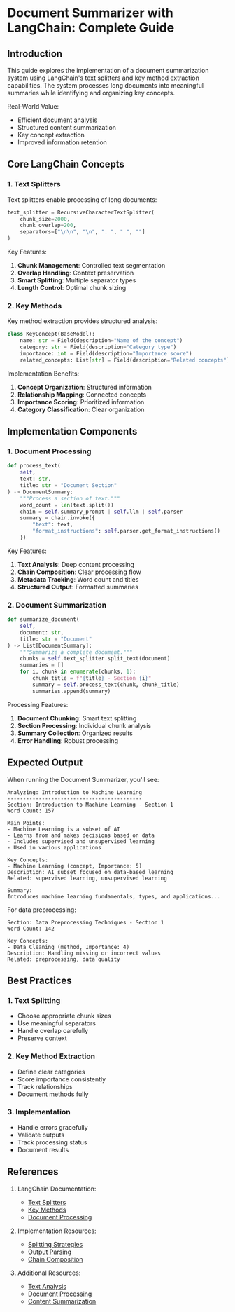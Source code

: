 # Document Summarizer with LangChain: Complete Guide

## Introduction

This guide explores the implementation of a document summarization system using LangChain's text splitters and key method extraction capabilities. The system processes long documents into meaningful summaries while identifying and organizing key concepts.

Real-World Value:
- Efficient document analysis
- Structured content summarization
- Key concept extraction
- Improved information retention

## Core LangChain Concepts

### 1. Text Splitters

Text splitters enable processing of long documents:

```python
text_splitter = RecursiveCharacterTextSplitter(
    chunk_size=2000,
    chunk_overlap=200,
    separators=["\n\n", "\n", ". ", " ", ""]
)
```

Key Features:
1. **Chunk Management**: Controlled text segmentation
2. **Overlap Handling**: Context preservation
3. **Smart Splitting**: Multiple separator types
4. **Length Control**: Optimal chunk sizing

### 2. Key Methods

Key method extraction provides structured analysis:

```python
class KeyConcept(BaseModel):
    name: str = Field(description="Name of the concept")
    category: str = Field(description="Category type")
    importance: int = Field(description="Importance score")
    related_concepts: List[str] = Field(description="Related concepts")
```

Implementation Benefits:
1. **Concept Organization**: Structured information
2. **Relationship Mapping**: Connected concepts
3. **Importance Scoring**: Prioritized information
4. **Category Classification**: Clear organization

## Implementation Components

### 1. Document Processing

```python
def process_text(
    self,
    text: str,
    title: str = "Document Section"
) -> DocumentSummary:
    """Process a section of text."""
    word_count = len(text.split())
    chain = self.summary_prompt | self.llm | self.parser
    summary = chain.invoke({
        "text": text,
        "format_instructions": self.parser.get_format_instructions()
    })
```

Key Features:
1. **Text Analysis**: Deep content processing
2. **Chain Composition**: Clear processing flow
3. **Metadata Tracking**: Word count and titles
4. **Structured Output**: Formatted summaries

### 2. Document Summarization

```python
def summarize_document(
    self,
    document: str,
    title: str = "Document"
) -> List[DocumentSummary]:
    """Summarize a complete document."""
    chunks = self.text_splitter.split_text(document)
    summaries = []
    for i, chunk in enumerate(chunks, 1):
        chunk_title = f"{title} - Section {i}"
        summary = self.process_text(chunk, chunk_title)
        summaries.append(summary)
```

Processing Features:
1. **Document Chunking**: Smart text splitting
2. **Section Processing**: Individual chunk analysis
3. **Summary Collection**: Organized results
4. **Error Handling**: Robust processing

## Expected Output

When running the Document Summarizer, you'll see:

```
Analyzing: Introduction to Machine Learning
-------------------------------------------
Section: Introduction to Machine Learning - Section 1
Word Count: 157

Main Points:
- Machine Learning is a subset of AI
- Learns from and makes decisions based on data
- Includes supervised and unsupervised learning
- Used in various applications

Key Concepts:
- Machine Learning (concept, Importance: 5)
Description: AI subset focused on data-based learning
Related: supervised learning, unsupervised learning

Summary:
Introduces machine learning fundamentals, types, and applications...
```

For data preprocessing:
```
Section: Data Preprocessing Techniques - Section 1
Word Count: 142

Key Concepts:
- Data Cleaning (method, Importance: 4)
Description: Handling missing or incorrect values
Related: preprocessing, data quality
```

## Best Practices

### 1. Text Splitting
- Choose appropriate chunk sizes
- Use meaningful separators
- Handle overlap carefully
- Preserve context

### 2. Key Method Extraction
- Define clear categories
- Score importance consistently
- Track relationships
- Document methods fully

### 3. Implementation
- Handle errors gracefully
- Validate outputs
- Track processing status
- Document results

## References

1. LangChain Documentation:
   - [Text Splitters](https://python.langchain.com/docs/modules/data_connection/document_transformers/)
   - [Key Methods](https://python.langchain.com/docs/modules/model_io/output_parsers)
   - [Document Processing](https://python.langchain.com/docs/modules/data_connection/document_loaders/)

2. Implementation Resources:
   - [Splitting Strategies](https://python.langchain.com/docs/modules/data_connection/document_transformers/text_splitters/recursive_text_splitter)
   - [Output Parsing](https://python.langchain.com/docs/modules/model_io/output_parsers/pydantic)
   - [Chain Composition](https://python.langchain.com/docs/expression_language/why)

3. Additional Resources:
   - [Text Analysis](https://towardsdatascience.com/text-summarization-in-python-76c0a41f0dc4)
   - [Document Processing](https://medium.com/analytics-vidhya/document-processing-techniques-f0e0f30f5706)
   - [Content Summarization](https://paperswithcode.com/task/text-summarization)